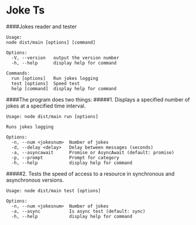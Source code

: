 # Joke Ts
####Jokes reader and tester

    Usage:
    node dist/main [options] [command]

    Options:
      -V, --version   output the version number
      -h, --help      display help for command

    Commands:
      run [options]   Run jokes logging
      test [options]  Speed test
      help [command]  display help for command
      
####The program does two things:
#####1. Displays a specified number of jokes at a specified time interval. 

    Usage: node dist/main run [options]

    Runs jokes logging

    Options:
      -n, --num <jokesnum>  Number of jokes
      -d, --delay <delay>   Delay between messages (seconds)
      -a, --asyncawait      Promise or AsyncAwait (default: promise)
      -p, --prompt          Prompt for category
      -h, --help            display help for command

#####2. Tests the speed of access to a resource in synchronous and asynchronous versions.

    Usage: node dist/main test [options]

    Options:
      -n, --num <jokesnum>  Number of jokes
      -a, --async           Is async test (default: sync)
      -h, --help            display help for command
